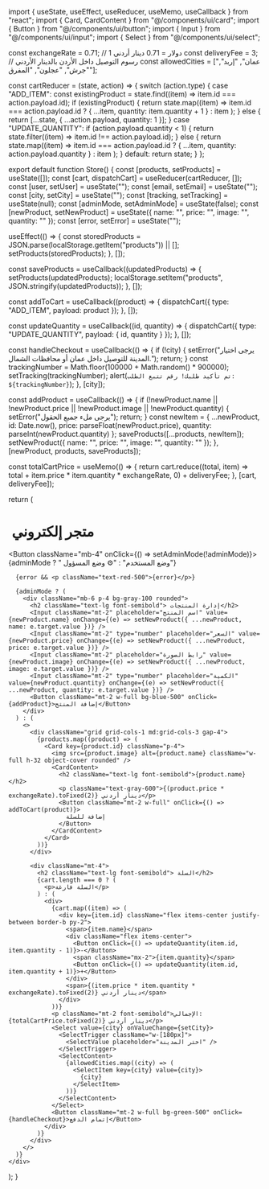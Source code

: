 import { useState, useEffect, useReducer, useMemo, useCallback } from "react";
import { Card, CardContent } from "@/components/ui/card";
import { Button } from "@/components/ui/button";
import { Input } from "@/components/ui/input";
import { Select } from "@/components/ui/select";

const exchangeRate = 0.71; // 1 دولار = 0.71 دينار أردني
const deliveryFee = 3; // رسوم التوصيل داخل الأردن بالدينار الأردني
const allowedCities = ["عمان", "إربد", "جرش", "عجلون", "المفرق"];

const cartReducer = (state, action) => {
  switch (action.type) {
    case "ADD_ITEM":
      const existingProduct = state.find((item) => item.id === action.payload.id);
      if (existingProduct) {
        return state.map((item) =>
          item.id === action.payload.id ? { ...item, quantity: item.quantity + 1 } : item
        );
      } else {
        return [...state, { ...action.payload, quantity: 1 }];
      }
    case "UPDATE_QUANTITY":
      if (action.payload.quantity < 1) {
        return state.filter((item) => item.id !== action.payload.id);
      } else {
        return state.map((item) =>
          item.id === action.payload.id ? { ...item, quantity: action.payload.quantity } : item
        );
      }
    default:
      return state;
  }
};

export default function Store() {
  const [products, setProducts] = useState([]);
  const [cart, dispatchCart] = useReducer(cartReducer, []);
  const [user, setUser] = useState("");
  const [email, setEmail] = useState("");
  const [city, setCity] = useState("");
  const [tracking, setTracking] = useState(null);
  const [adminMode, setAdminMode] = useState(false);
  const [newProduct, setNewProduct] = useState({ name: "", price: "", image: "", quantity: "" });
  const [error, setError] = useState("");

  useEffect(() => {
    const storedProducts = JSON.parse(localStorage.getItem("products")) || [];
    setProducts(storedProducts);
  }, []);

  const saveProducts = useCallback((updatedProducts) => {
    setProducts(updatedProducts);
    localStorage.setItem("products", JSON.stringify(updatedProducts));
  }, []);

  const addToCart = useCallback((product) => {
    dispatchCart({ type: "ADD_ITEM", payload: product });
  }, []);

  const updateQuantity = useCallback((id, quantity) => {
    dispatchCart({ type: "UPDATE_QUANTITY", payload: { id, quantity } });
  }, []);

  const handleCheckout = useCallback(() => {
    if (!city) {
      setError("يرجى اختيار المدينة للتوصيل داخل عمان أو محافظات الشمال.");
      return;
    }
    const trackingNumber = Math.floor(100000 + Math.random() * 900000);
    setTracking(trackingNumber);
    alert(`تم تأكيد طلبك! رقم تتبع الطلب: ${trackingNumber}`);
  }, [city]);

  const addProduct = useCallback(() => {
    if (!newProduct.name || !newProduct.price || !newProduct.image || !newProduct.quantity) {
      setError("يرجى ملء جميع الحقول");
      return;
    }
    const newItem = { ...newProduct, id: Date.now(), price: parseFloat(newProduct.price), quantity: parseInt(newProduct.quantity) };
    saveProducts([...products, newItem]);
    setNewProduct({ name: "", price: "", image: "", quantity: "" });
  }, [newProduct, products, saveProducts]);

  const totalCartPrice = useMemo(() => {
    return cart.reduce((total, item) => total + item.price * item.quantity * exchangeRate, 0) + deliveryFee;
  }, [cart, deliveryFee]);

  return (
    <div className="p-4 max-w-4xl mx-auto">
      <h1 className="text-2xl font-bold mb-4">️ متجر إلكتروني</h1>
      <Button className="mb-4" onClick={() => setAdminMode(!adminMode)}>
        {adminMode ? " وضع المستخدم" : "⚙️ وضع المسؤول"}
      </Button>

      {error && <p className="text-red-500">{error}</p>}

      {adminMode ? (
        <div className="mb-6 p-4 bg-gray-100 rounded">
          <h2 className="text-lg font-semibold">️ إدارة المنتجات</h2>
          <Input className="mt-2" placeholder="اسم المنتج" value={newProduct.name} onChange={(e) => setNewProduct({ ...newProduct, name: e.target.value })} />
          <Input className="mt-2" type="number" placeholder="السعر" value={newProduct.price} onChange={(e) => setNewProduct({ ...newProduct, price: e.target.value })} />
          <Input className="mt-2" placeholder="رابط الصورة" value={newProduct.image} onChange={(e) => setNewProduct({ ...newProduct, image: e.target.value })} />
          <Input className="mt-2" type="number" placeholder="الكمية" value={newProduct.quantity} onChange={(e) => setNewProduct({ ...newProduct, quantity: e.target.value })} />
          <Button className="mt-2 w-full bg-blue-500" onClick={addProduct}>إضافة المنتج</Button>
        </div>
      ) : (
        <>
          <div className="grid grid-cols-1 md:grid-cols-3 gap-4">
            {products.map((product) => (
              <Card key={product.id} className="p-4">
                <img src={product.image} alt={product.name} className="w-full h-32 object-cover rounded" />
                <CardContent>
                  <h2 className="text-lg font-semibold">{product.name}</h2>
                  <p className="text-gray-600">{(product.price * exchangeRate).toFixed(2)} دينار أردني</p>
                  <Button className="mt-2 w-full" onClick={() => addToCart(product)}>
                    إضافة للسلة
                  </Button>
                </CardContent>
              </Card>
            ))}
          </div>

          <div className="mt-4">
            <h2 className="text-lg font-semibold"> السلة</h2>
            {cart.length === 0 ? (
              <p>السلة فارغة</p>
            ) : (
              <div>
                {cart.map((item) => (
                  <div key={item.id} className="flex items-center justify-between border-b py-2">
                    <span>{item.name}</span>
                    <div className="flex items-center">
                      <Button onClick={() => updateQuantity(item.id, item.quantity - 1)}>-</Button>
                      <span className="mx-2">{item.quantity}</span>
                      <Button onClick={() => updateQuantity(item.id, item.quantity + 1)}>+</Button>
                    </div>
                    <span>{(item.price * item.quantity * exchangeRate).toFixed(2)} دينار أردني</span>
                  </div>
                ))}
                <p className="mt-2 font-semibold">الإجمالي: {totalCartPrice.toFixed(2)} دينار أردني</p>
                <Select value={city} onValueChange={setCity}>
                  <SelectTrigger className="w-[180px]">
                    <SelectValue placeholder="اختر المدينة" />
                  </SelectTrigger>
                  <SelectContent>
                    {allowedCities.map((city) => (
                      <SelectItem key={city} value={city}>
                        {city}
                      </SelectItem>
                    ))}
                  </SelectContent>
                </Select>
                <Button className="mt-2 w-full bg-green-500" onClick={handleCheckout}>إتمام الدفع</Button>
              </div>
            )}
          </div>
        </>
      )}
    </div>
  );
}
